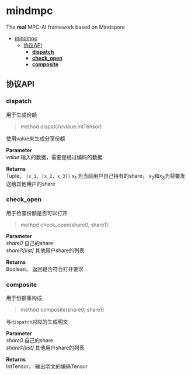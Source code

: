 # mindmpc
The **real** MPC-AI framework based on Mindspore
- [mindmpc](#mindmpc)
  - [协议API](#协议api)
    - [**dispatch**](#dispatch)
    - [**check_open**](#check_open)
    - [**composite**](#composite)

## 协议API
### **dispatch**

用于生成份额
>method dispatch(vlaue:IntTensor)

使用value来生成分享份额

**Parameter**
<br> *value* 输入的数据，需要是经过编码的数据

**Returns**
<br> Tuple， `(x_1, [x_2, x_3])` x<sub>1</sub> 为当前用户自己持有的share， x<sub>2</sub>和x<sub>3</sub>为将要发送给其他用户的share

### **check_open**

用于检查份额是否可以打开
>method check_open(share0, share1):

**Parameter**
<br> *share0* 自己的share
<br> *share1:[list]* 其他用户share的列表 


**Returns**
<br> Boolean， 返回是否符合打开要求

### **composite**

用于份额重构成
>method composite(share0, share1)

与`dispatch`对应的生成明文

**Parameter**
<br> *share0* 自己的share
<br> *share1:[list]* 其他用户share的列表 

**Returns**
<br> IntTensor， 输出明文的编码Tensor

